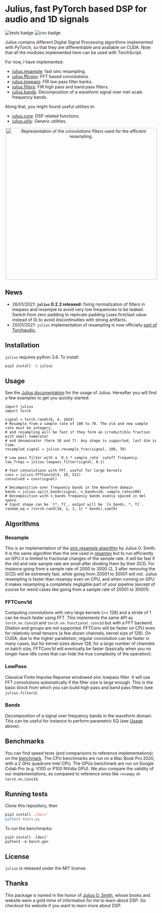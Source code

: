# Julius, fast PyTorch based DSP for audio and 1D signals

![tests badge](https://github.com/adefossez/julius/workflows/tests/badge.svg)
![cov badge](https://github.com/adefossez/julius/workflows/cov%3E90%25/badge.svg)

Julius contains different Digital Signal Processing algorithms implemented
with PyTorch, so that they are differentiable and available on CUDA.
Note that all the modules implemented here can be used with TorchScript.

For now, I have implemented:

- [julius.resample](https://adefossez.github.io/julius/julius/resample.html): fast sinc resampling.
- [julius.fftconv](https://adefossez.github.io/julius/julius/fftconv.html): FFT based convolutions.
- [julius.lowpass](https://adefossez.github.io/julius/julius/lowpass.html): FIR low pass filter banks.
- [julius.filters](https://adefossez.github.io/julius/julius/filters.html): FIR high pass and band pass filters.
- [julius.bands](https://adefossez.github.io/julius/julius/bands.html): Decomposition of a waveform signal over mel-scale frequency bands.

Along that, you might found useful utilities in:

- [julius.core](https://adefossez.github.io/julius/julius/core.html): DSP related functions.
- [julius.utils](https://adefossez.github.io/julius/julius/utils.html): Generic utilities.

<p align="center">
<img src="./logo.png" alt="Representation of the convolutions filters used for the efficient resampling."
width="500px"></p>

## News

- 26/01/2021: __`julius` 0.2.2 released:__ fixing normalization of filters in lowpass and resample to avoid very low frequencies to be leaked.
  Switch from zero padding to replicate padding (uses first/last value instead of 0) to avoid discontinuities with strong artifacts.
- 20/01/2021: `julius` implementation of resampling is now officially <a href="https://github.com/pytorch/audio/pull/1087">part of Torchaudio.</a>

## Installation

`julius` requires python 3.6. To install:
```bash
pip3 install -U julius
```


## Usage

See the [Julius documentation][docs] for the usage of Julius. Hereafter you will find a few examples
to get you quickly started:

```python3
import julius
import torch

signal = torch.randn(6, 4, 1024)
# Resample from a sample rate of 100 to 70. The old and new sample rate must be integers, 
# and resampling will be fast if they form an irreductible fraction with small numerator 
# and denominator (here 10 and 7). Any shape is supported, last dim is time.
resampled_signal = julius.resample_frac(signal, 100, 70)

# Low pass filter with a `0.1 * sample_rate` cutoff frequency.
low_freqs = julius.lowpass_filter(signal, 0.1)

# Fast convolutions with FFT, useful for large kernels
conv = julius.FFTConv1d(4, 10, 512)
convolved = conv(signal)

# Decomposition over frequency bands in the Waveform domain
bands = julius.split_bands(signal, n_bands=10, sample_rate=100)
# Decomposition with n_bands frequency bands evenly spaced in mel space.
# Input shape can be `[*, T]`, output will be `[n_bands, *, T]`.
random_eq = (torch.rand(10, 1, 1, 1) * bands).sum(0)
```

## Algorithms

### Resample

This is an implementation of the [sinc resample algorithm][resample] by Julius O. Smith.
It is the same algorithm than the one used in [resampy][resampy] but to run efficiently on GPU it
is limited to fractional changes of the sample rate. It will be fast if the old and new sample rate
are small after dividing them by their GCD. For instance going from a sample rate of 2000 to 3000 (2, 3 after removing the GCD)
will be extremely fast, while going from 20001 to 30001 will not.
Julius resampling is faster than resampy even on CPU, and when running on GPU it makes resampling a completely negligible part of your pipeline
(except of course for weird cases like going from a sample rate of 20001 to 30001).


### FFTConv1d

Computing convolutions with very large kernels (>= 128) and a stride of 1 can be much faster
using FFT. This implements the same API as `torch.nn.Conv1d` and `torch.nn.functional.conv1d`
but with a FFT backend. Dilation and groups are not supported.
FFTConv will be faster on CPU even for relatively small tensors (a few dozen channels, kernel size
of 128). On CUDA, due to the higher parallelism, regular convolution can be faster in many cases,
but for kernel sizes above 128, for a large number of channels or batch size, FFTConv1d
will eventually be faster (basically when you no longer have idle cores that can hide
the true complexity of the operation).

### LowPass

Classical Finite Impulse Reponse windowed sinc lowpass filter. It will use FFT convolutions automatically
if the filter size is large enough. This is the basic block from which you can build
high pass and band pass filters (see `julius.filters`).

### Bands

Decomposition of a signal over frequency bands in the waveform domain. This can be useful for
instance to perform parametric EQ (see [Usage](#usage) above).

## Benchmarks

You can find speed tests (and comparisons to reference implementations) on the
[benchmark][bench]. The CPU benchmarks are run on a Mac Book Pro 2020, with a 2 GHz
quadcore intel CPU. The GPUs benchmark are run on Google Colab Pro (e.g. V100 or P100 NVidia GPU).
We also compare the validity of our implementations, as compared to reference ones like `resampy`
or `torch.nn.Conv1d`.



## Running tests

Clone this repository, then
```bash
pip3 install .[dev]'
python3 tests.py
```

To run the benchmarks:
```
pip3 install .[dev]'
python3 -m bench.gen
```


## License

`julius` is released under the MIT license.

## Thanks

This package is named in the honor of
[Julius O. Smith](https://ccrma.stanford.edu/~jos/),
whose books and website were a gold mine of information for me to learn about DSP. Go checkout his website if you want
to learn more about DSP.


[resample]: https://ccrma.stanford.edu/~jos/resample/resample.html
[resampy]: https://resampy.readthedocs.io/
[docs]:  https://adefossez.github.io/julius/julius/index.html
[bench]:  ./bench.md
